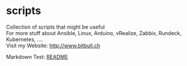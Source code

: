 # scripts
Collection of scripts that might be useful   
For more stuff about Ansible, Linux, Arduino, vRealize, Zabbix, Rundeck, Kubernetes, ....    
Visit my Website: http://www.bitbull.ch

Markdown Test:     [README](/README.md "README.md")

